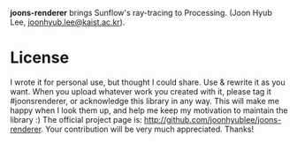 **joons-renderer** brings Sunflow's ray-tracing to Processing.
(Joon Hyub Lee, joonhyub.lee@kaist.ac.kr).

# License
I wrote it for personal use, but thought I could share.
Use & rewrite it as you want.
When you upload whatever work you created with it,
please tag it #joonsrenderer, or acknowledge this library in any way.
This will make me happy when I look them up,
and help me keep my motivation to maintain the library :)
The official project page is: http://github.com/joonhyublee/joons-renderer.
Your contribution will be very much appreciated.
Thanks!
